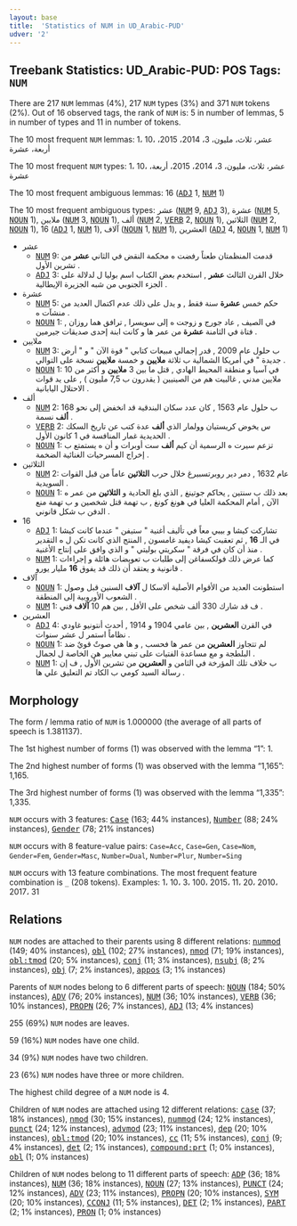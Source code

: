 ```yaml
---
layout: base
title:  'Statistics of NUM in UD_Arabic-PUD'
udver: '2'
---
```


## Treebank Statistics: UD_Arabic-PUD: POS Tags: `NUM`

There are 217 `NUM` lemmas (4%), 217 `NUM` types (3%) and 371 `NUM` tokens (2%).
Out of 16 observed tags, the rank of `NUM` is: 5 in number of lemmas, 5 in number of types and 11 in number of tokens.

The 10 most frequent `NUM` lemmas: 1، 10، عشر، ثلاث، مليون، 3، 2014، 2015، أربعة، عشرة

The 10 most frequent `NUM` types:  1، 10، عشر، ثلاث، مليون، 3، 2014، 2015، أربعة، عشرة

The 10 most frequent ambiguous lemmas: 16 (<tt><a href="ar_pud-pos-ADJ.html">ADJ</a></tt> 1, <tt><a href="ar_pud-pos-NUM.html">NUM</a></tt> 1)

The 10 most frequent ambiguous types:  عشر (<tt><a href="ar_pud-pos-NUM.html">NUM</a></tt> 9, <tt><a href="ar_pud-pos-ADJ.html">ADJ</a></tt> 3), عشرة (<tt><a href="ar_pud-pos-NUM.html">NUM</a></tt> 5, <tt><a href="ar_pud-pos-NOUN.html">NOUN</a></tt> 1), ملايين (<tt><a href="ar_pud-pos-NUM.html">NUM</a></tt> 3, <tt><a href="ar_pud-pos-NOUN.html">NOUN</a></tt> 1), ألف (<tt><a href="ar_pud-pos-NUM.html">NUM</a></tt> 2, <tt><a href="ar_pud-pos-VERB.html">VERB</a></tt> 2, <tt><a href="ar_pud-pos-NOUN.html">NOUN</a></tt> 1), الثلاثين (<tt><a href="ar_pud-pos-NUM.html">NUM</a></tt> 2, <tt><a href="ar_pud-pos-NOUN.html">NOUN</a></tt> 1), 16 (<tt><a href="ar_pud-pos-ADJ.html">ADJ</a></tt> 1, <tt><a href="ar_pud-pos-NUM.html">NUM</a></tt> 1), آلاف (<tt><a href="ar_pud-pos-NOUN.html">NOUN</a></tt> 1, <tt><a href="ar_pud-pos-NUM.html">NUM</a></tt> 1), العشرين (<tt><a href="ar_pud-pos-ADJ.html">ADJ</a></tt> 4, <tt><a href="ar_pud-pos-NOUN.html">NOUN</a></tt> 1, <tt><a href="ar_pud-pos-NUM.html">NUM</a></tt> 1)


* عشر
  * <tt><a href="ar_pud-pos-NUM.html">NUM</a></tt> 9: قدمت المنظمتان طعناً رفضت ه محكمة النقض في الثاني <b>عشر</b> من تشرين الأول .
  * <tt><a href="ar_pud-pos-ADJ.html">ADJ</a></tt> 3: خلال القرن الثالث <b>عشر</b> , استخدم بعض الكتاب اسم بوليا ل لدلالة على الجزء الجنوبي من شبه الجزيرة الإيطالية .
* عشرة
  * <tt><a href="ar_pud-pos-NUM.html">NUM</a></tt> 5: حكم خمس <b>عشرة</b> سنة فقط , و يدل على ذلك عدم اكتمال العديد من منشآت ه .
  * <tt><a href="ar_pud-pos-NOUN.html">NOUN</a></tt> 1: في الصيف , عاد جورج و زوجت ه إلى سويسرا , ترافق هما روزان , فتاة في الثامنة <b>عشرة</b> من عمر ها و كانت ابنة إحدى صديقات جيرمين .
* ملايين
  * <tt><a href="ar_pud-pos-NUM.html">NUM</a></tt> 3: ب حلول عام 2009 , قدر إجمالي مبيعات كتابي " قوة الآن " و " أرض جديدة " في أمريكا الشمالية ب ثلاثة <b>ملايين</b> و خمسة <b>ملايين</b> نسخة على التوالي .
  * <tt><a href="ar_pud-pos-NOUN.html">NOUN</a></tt> 1: في آسيا و منطقة المحيط الهادي , قتل ما بين 3 <b>ملايين</b> و أكثر من 10 ملايين مدني , غالبيت هم من الصينيين ( يقدرون ب 7,5 مليون ) , على يد قوات الاحتلال اليابانية .
* ألف
  * <tt><a href="ar_pud-pos-NUM.html">NUM</a></tt> 2: ب حلول عام 1563 , كان عدد سكان البندقية قد انخفض إلى نحو 168 <b>ألف</b> نسمة .
  * <tt><a href="ar_pud-pos-VERB.html">VERB</a></tt> 2: س يخوض كريستيان وولمار الذي <b>ألف</b> عدة كتب عن تاريخ السكك الحديدية غمار المنافسة في 1 كانون الأول .
  * <tt><a href="ar_pud-pos-NOUN.html">NOUN</a></tt> 1: تزعم سيرت ه الرسمية أن كيم <b>ألف</b> ست أوبرات و أن ه يستمتع ب إخراج المسرحيات الغنائية الضخمة .
* الثلاثين
  * <tt><a href="ar_pud-pos-NUM.html">NUM</a></tt> 2: عام 1632 , دمر دير روبرتسبيرغ خلال حرب <b>الثلاثين</b> عاماً من قبل القوات السويدية .
  * <tt><a href="ar_pud-pos-NOUN.html">NOUN</a></tt> 1: بعد ذلك ب سنتين , يحاكم جوتينغ , الذي بلغ الحادية و <b>الثلاثين</b> من عمر ه الآن , أمام المحكمة العليا في هونغ كونغ , ب تهمة قتل شخصين و ب تهمة منع الدفن ب شكل قانوني .
* 16
  * <tt><a href="ar_pud-pos-ADJ.html">ADJ</a></tt> 1: تشاركت كيشا و بيبي معاً في تأليف أغنية " ستيفن " عندما كانت كيشا في الـ <b>16</b> , ثم تعقبت كيشا ديفيد غامسون , المنتج الذي كانت تكن ل ه التقدير منذ أن كان في فرقة " سكريتي بوليتي " و الذي وافق على إنتاج الأغنية .
  * <tt><a href="ar_pud-pos-NUM.html">NUM</a></tt> 1: كما عرض ذلك فولكسفاغن إلى طلبات ب تعويضات هائلة و إجراءات قانونية و يعتقد أن ذلك قد يفوق <b>16</b> مليار يورو .
* آلاف
  * <tt><a href="ar_pud-pos-NOUN.html">NOUN</a></tt> 1: استطونت العديد من الأقوام الأصلية ألاسكا ل <b>آلاف</b> السنين قبل وصول الشعوب الأوروبية إلى المنطقة .
  * <tt><a href="ar_pud-pos-NUM.html">NUM</a></tt> 1: ف قد شارك 330 ألف شخص على الأقل , بين هم 10 <b>آلاف</b> فني .
* العشرين
  * <tt><a href="ar_pud-pos-ADJ.html">ADJ</a></tt> 4: في القرن <b>العشرين</b> , بين عامي 1904 و 1914 , أحدث أنتونيو غاودي نظاماً استمر ل عشر سنوات .
  * <tt><a href="ar_pud-pos-NOUN.html">NOUN</a></tt> 1: لم تتجاوز <b>العشرين</b> من عمر ها فحسب , و ها هي صوتٌ قويٌ ضد البلطجة و مع مساعدة الفتيات على تبني معايير هن الخاصة ل لجمال .
  * <tt><a href="ar_pud-pos-NUM.html">NUM</a></tt> 1: ب خلاف تلك المؤرخة في الثامن و <b>العشرين</b> من تشرين الأول , ف إن رسالة السيد كومي ب الكاد تم التعليق علي ها .

## Morphology

The form / lemma ratio of `NUM` is 1.000000 (the average of all parts of speech is 1.381137).

The 1st highest number of forms (1) was observed with the lemma “1”: 1.

The 2nd highest number of forms (1) was observed with the lemma “1,165”: 1,165.

The 3rd highest number of forms (1) was observed with the lemma “1,335”: 1,335.

`NUM` occurs with 3 features: <tt><a href="ar_pud-feat-Case.html">Case</a></tt> (163; 44% instances), <tt><a href="ar_pud-feat-Number.html">Number</a></tt> (88; 24% instances), <tt><a href="ar_pud-feat-Gender.html">Gender</a></tt> (78; 21% instances)

`NUM` occurs with 8 feature-value pairs: `Case=Acc`, `Case=Gen`, `Case=Nom`, `Gender=Fem`, `Gender=Masc`, `Number=Dual`, `Number=Plur`, `Number=Sing`

`NUM` occurs with 13 feature combinations.
The most frequent feature combination is `_` (208 tokens).
Examples: 1، 10، 3، 100، 2015، 11، 20، 2010، 2017، 31


## Relations

`NUM` nodes are attached to their parents using 8 different relations: <tt><a href="ar_pud-dep-nummod.html">nummod</a></tt> (149; 40% instances), <tt><a href="ar_pud-dep-obl.html">obl</a></tt> (102; 27% instances), <tt><a href="ar_pud-dep-nmod.html">nmod</a></tt> (71; 19% instances), <tt><a href="ar_pud-dep-obl-tmod.html">obl:tmod</a></tt> (20; 5% instances), <tt><a href="ar_pud-dep-conj.html">conj</a></tt> (11; 3% instances), <tt><a href="ar_pud-dep-nsubj.html">nsubj</a></tt> (8; 2% instances), <tt><a href="ar_pud-dep-obj.html">obj</a></tt> (7; 2% instances), <tt><a href="ar_pud-dep-appos.html">appos</a></tt> (3; 1% instances)

Parents of `NUM` nodes belong to 6 different parts of speech: <tt><a href="ar_pud-pos-NOUN.html">NOUN</a></tt> (184; 50% instances), <tt><a href="ar_pud-pos-ADV.html">ADV</a></tt> (76; 20% instances), <tt><a href="ar_pud-pos-NUM.html">NUM</a></tt> (36; 10% instances), <tt><a href="ar_pud-pos-VERB.html">VERB</a></tt> (36; 10% instances), <tt><a href="ar_pud-pos-PROPN.html">PROPN</a></tt> (26; 7% instances), <tt><a href="ar_pud-pos-ADJ.html">ADJ</a></tt> (13; 4% instances)

255 (69%) `NUM` nodes are leaves.

59 (16%) `NUM` nodes have one child.

34 (9%) `NUM` nodes have two children.

23 (6%) `NUM` nodes have three or more children.

The highest child degree of a `NUM` node is 4.

Children of `NUM` nodes are attached using 12 different relations: <tt><a href="ar_pud-dep-case.html">case</a></tt> (37; 18% instances), <tt><a href="ar_pud-dep-nmod.html">nmod</a></tt> (30; 15% instances), <tt><a href="ar_pud-dep-nummod.html">nummod</a></tt> (24; 12% instances), <tt><a href="ar_pud-dep-punct.html">punct</a></tt> (24; 12% instances), <tt><a href="ar_pud-dep-advmod.html">advmod</a></tt> (23; 11% instances), <tt><a href="ar_pud-dep-dep.html">dep</a></tt> (20; 10% instances), <tt><a href="ar_pud-dep-obl-tmod.html">obl:tmod</a></tt> (20; 10% instances), <tt><a href="ar_pud-dep-cc.html">cc</a></tt> (11; 5% instances), <tt><a href="ar_pud-dep-conj.html">conj</a></tt> (9; 4% instances), <tt><a href="ar_pud-dep-det.html">det</a></tt> (2; 1% instances), <tt><a href="ar_pud-dep-compound-prt.html">compound:prt</a></tt> (1; 0% instances), <tt><a href="ar_pud-dep-obl.html">obl</a></tt> (1; 0% instances)

Children of `NUM` nodes belong to 11 different parts of speech: <tt><a href="ar_pud-pos-ADP.html">ADP</a></tt> (36; 18% instances), <tt><a href="ar_pud-pos-NUM.html">NUM</a></tt> (36; 18% instances), <tt><a href="ar_pud-pos-NOUN.html">NOUN</a></tt> (27; 13% instances), <tt><a href="ar_pud-pos-PUNCT.html">PUNCT</a></tt> (24; 12% instances), <tt><a href="ar_pud-pos-ADV.html">ADV</a></tt> (23; 11% instances), <tt><a href="ar_pud-pos-PROPN.html">PROPN</a></tt> (20; 10% instances), <tt><a href="ar_pud-pos-SYM.html">SYM</a></tt> (20; 10% instances), <tt><a href="ar_pud-pos-CCONJ.html">CCONJ</a></tt> (11; 5% instances), <tt><a href="ar_pud-pos-DET.html">DET</a></tt> (2; 1% instances), <tt><a href="ar_pud-pos-PART.html">PART</a></tt> (2; 1% instances), <tt><a href="ar_pud-pos-PRON.html">PRON</a></tt> (1; 0% instances)

